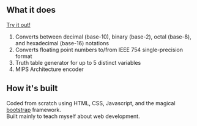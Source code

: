 ## What it does

<a href="https://aaroncql.github.io/CS2100-tools/">Try it out!</a>

1) Converts between decimal (base-10), binary (base-2), octal (base-8), and
hexadecimal (base-16) notations
2) Converts floating point numbers to/from IEEE 754 single-precision format
3) Truth table generator for up to 5 distinct variables
4) MIPS Architecture encoder

## How it's built

Coded from scratch using HTML, CSS, Javascript, and the magical <a href="https://getbootstrap.com/">bootstrap</a> framework.  
Built mainly to teach myself about web development.
